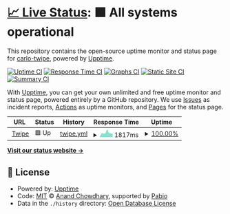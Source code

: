 # [📈 Live Status](https://carlo-twipe.github.io/uptime): <!--live status--> **🟩 All systems operational**

This repository contains the open-source uptime monitor and status page for [carlo-twipe](https://carlo-twipe.github.io/uptime), powered by [Upptime](https://github.com/upptime/upptime).

[![Uptime CI](https://github.com/carlo-twipe/uptime/workflows/Uptime%20CI/badge.svg)](https://github.com/carlo-twipe/uptime/actions?query=workflow%3A%22Uptime+CI%22)
[![Response Time CI](https://github.com/carlo-twipe/uptime/workflows/Response%20Time%20CI/badge.svg)](https://github.com/carlo-twipe/uptime/actions?query=workflow%3A%22Response+Time+CI%22)
[![Graphs CI](https://github.com/carlo-twipe/uptime/workflows/Graphs%20CI/badge.svg)](https://github.com/carlo-twipe/uptime/actions?query=workflow%3A%22Graphs+CI%22)
[![Static Site CI](https://github.com/carlo-twipe/uptime/workflows/Static%20Site%20CI/badge.svg)](https://github.com/carlo-twipe/uptime/actions?query=workflow%3A%22Static+Site+CI%22)
[![Summary CI](https://github.com/carlo-twipe/uptime/workflows/Summary%20CI/badge.svg)](https://github.com/carlo-twipe/uptime/actions?query=workflow%3A%22Summary+CI%22)

With [Upptime](https://upptime.js.org), you can get your own unlimited and free uptime monitor and status page, powered entirely by a GitHub repository. We use [Issues](https://github.com/carlo-twipe/uptime/issues) as incident reports, [Actions](https://github.com/carlo-twipe/uptime/actions) as uptime monitors, and [Pages](https://carlo-twipe.github.io/uptime) for the status page.

<!--start: status pages-->
<!-- This summary is generated by Upptime (https://github.com/upptime/upptime) -->
<!-- Do not edit this manually, your changes will be overwritten -->
<!-- prettier-ignore -->
| URL | Status | History | Response Time | Uptime |
| --- | ------ | ------- | ------------- | ------ |
| <img alt="" src="https://icons.duckduckgo.com/ip3/www.twipemobile.com.ico" height="13"> [Twipe](https://www.twipemobile.com) | 🟩 Up | [twipe.yml](https://github.com/carlo-twipe/uptime/commits/HEAD/history/twipe.yml) | <details><summary><img alt="Response time graph" src="./graphs/twipe/response-time-week.png" height="20"> 1817ms</summary><br><a href="https://carlo-twipe.github.io/uptime/history/twipe"><img alt="Response time 1817" src="https://img.shields.io/endpoint?url=https%3A%2F%2Fraw.githubusercontent.com%2Fcarlo-twipe%2Fuptime%2FHEAD%2Fapi%2Ftwipe%2Fresponse-time.json"></a><br><a href="https://carlo-twipe.github.io/uptime/history/twipe"><img alt="24-hour response time 2222" src="https://img.shields.io/endpoint?url=https%3A%2F%2Fraw.githubusercontent.com%2Fcarlo-twipe%2Fuptime%2FHEAD%2Fapi%2Ftwipe%2Fresponse-time-day.json"></a><br><a href="https://carlo-twipe.github.io/uptime/history/twipe"><img alt="7-day response time 1817" src="https://img.shields.io/endpoint?url=https%3A%2F%2Fraw.githubusercontent.com%2Fcarlo-twipe%2Fuptime%2FHEAD%2Fapi%2Ftwipe%2Fresponse-time-week.json"></a><br><a href="https://carlo-twipe.github.io/uptime/history/twipe"><img alt="30-day response time 1705" src="https://img.shields.io/endpoint?url=https%3A%2F%2Fraw.githubusercontent.com%2Fcarlo-twipe%2Fuptime%2FHEAD%2Fapi%2Ftwipe%2Fresponse-time-month.json"></a><br><a href="https://carlo-twipe.github.io/uptime/history/twipe"><img alt="1-year response time 1817" src="https://img.shields.io/endpoint?url=https%3A%2F%2Fraw.githubusercontent.com%2Fcarlo-twipe%2Fuptime%2FHEAD%2Fapi%2Ftwipe%2Fresponse-time-year.json"></a></details> | <details><summary><a href="https://carlo-twipe.github.io/uptime/history/twipe">100.00%</a></summary><a href="https://carlo-twipe.github.io/uptime/history/twipe"><img alt="All-time uptime 100.00%" src="https://img.shields.io/endpoint?url=https%3A%2F%2Fraw.githubusercontent.com%2Fcarlo-twipe%2Fuptime%2FHEAD%2Fapi%2Ftwipe%2Fuptime.json"></a><br><a href="https://carlo-twipe.github.io/uptime/history/twipe"><img alt="24-hour uptime 100.00%" src="https://img.shields.io/endpoint?url=https%3A%2F%2Fraw.githubusercontent.com%2Fcarlo-twipe%2Fuptime%2FHEAD%2Fapi%2Ftwipe%2Fuptime-day.json"></a><br><a href="https://carlo-twipe.github.io/uptime/history/twipe"><img alt="7-day uptime 100.00%" src="https://img.shields.io/endpoint?url=https%3A%2F%2Fraw.githubusercontent.com%2Fcarlo-twipe%2Fuptime%2FHEAD%2Fapi%2Ftwipe%2Fuptime-week.json"></a><br><a href="https://carlo-twipe.github.io/uptime/history/twipe"><img alt="30-day uptime 100.00%" src="https://img.shields.io/endpoint?url=https%3A%2F%2Fraw.githubusercontent.com%2Fcarlo-twipe%2Fuptime%2FHEAD%2Fapi%2Ftwipe%2Fuptime-month.json"></a><br><a href="https://carlo-twipe.github.io/uptime/history/twipe"><img alt="1-year uptime 100.00%" src="https://img.shields.io/endpoint?url=https%3A%2F%2Fraw.githubusercontent.com%2Fcarlo-twipe%2Fuptime%2FHEAD%2Fapi%2Ftwipe%2Fuptime-year.json"></a></details>

<!--end: status pages-->

[**Visit our status website →**](https://carlo-twipe.github.io/uptime)

## 📄 License

- Powered by: [Upptime](https://github.com/upptime/upptime)
- Code: [MIT](./LICENSE) © [Anand Chowdhary](https://anandchowdhary.com), supported by [Pabio](https://pabio.com)
- Data in the `./history` directory: [Open Database License](https://opendatacommons.org/licenses/odbl/1-0/)
